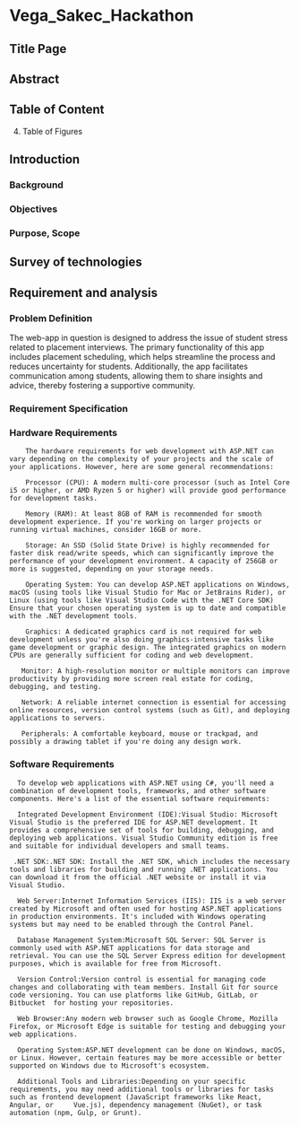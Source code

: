 # Vega_Sakec_Hackathon
## Title Page

## Abstract

## Table of Content
4. Table of Figures
   
## Introduction
### Background
### Objectives
### Purpose, Scope

## Survey of technologies

## Requirement and analysis
### Problem Definition


The web-app in question is designed to address the issue of student stress related to placement interviews. The primary functionality of this app includes placement scheduling, which helps streamline the process and reduces uncertainty for students. Additionally, the app facilitates communication among students, allowing them to share insights and advice, thereby fostering a supportive community.

### Requirement Specification
### Hardware Requirements
        The hardware requirements for web development with ASP.NET can vary depending on the complexity of your projects and the scale of your applications. However, here are some general recommendations:
         
        Processor (CPU): A modern multi-core processor (such as Intel Core i5 or higher, or AMD Ryzen 5 or higher) will provide good performance for development tasks.

        Memory (RAM): At least 8GB of RAM is recommended for smooth development experience. If you're working on larger projects or running virtual machines, consider 16GB or more.

        Storage: An SSD (Solid State Drive) is highly recommended for faster disk read/write speeds, which can significantly improve the performance of your development environment. A capacity of 256GB or more is suggested, depending on your storage needs.

        Operating System: You can develop ASP.NET applications on Windows, macOS (using tools like Visual Studio for Mac or JetBrains Rider), or Linux (using tools like Visual Studio Code with the .NET Core SDK) Ensure that your chosen operating system is up to date and compatible with the .NET development tools.

        Graphics: A dedicated graphics card is not required for web development unless you're also doing graphics-intensive tasks like game development or graphic design. The integrated graphics on modern CPUs are generally sufficient for coding and web development.

       Monitor: A high-resolution monitor or multiple monitors can improve productivity by providing more screen real estate for coding, debugging, and testing.

       Network: A reliable internet connection is essential for accessing online resources, version control systems (such as Git), and deploying applications to servers.

       Peripherals: A comfortable keyboard, mouse or trackpad, and possibly a drawing tablet if you're doing any design work.


### Software Requirements
      To develop web applications with ASP.NET using C#, you'll need a combination of development tools, frameworks, and other software components. Here's a list of the essential software requirements:

      Integrated Development Environment (IDE):Visual Studio: Microsoft Visual Studio is the preferred IDE for ASP.NET development. It provides a comprehensive set of tools for building, debugging, and deploying web applications. Visual Studio Community edition is free and suitable for individual developers and small teams.
     
     .NET SDK:.NET SDK: Install the .NET SDK, which includes the necessary tools and libraries for building and running .NET applications. You can download it from the official .NET website or install it via   Visual Studio.

      Web Server:Internet Information Services (IIS): IIS is a web server created by Microsoft and often used for hosting ASP.NET applications in production environments. It's included with Windows operating  systems but may need to be enabled through the Control Panel.
      
      Database Management System:Microsoft SQL Server: SQL Server is commonly used with ASP.NET applications for data storage and retrieval. You can use the SQL Server Express edition for development purposes, which is available for free from Microsoft.

      Version Control:Version control is essential for managing code changes and collaborating with team members. Install Git for source code versioning. You can use platforms like GitHub, GitLab, or Bitbucket  for hosting your repositories.

      Web Browser:Any modern web browser such as Google Chrome, Mozilla Firefox, or Microsoft Edge is suitable for testing and debugging your web applications.

      Operating System:ASP.NET development can be done on Windows, macOS, or Linux. However, certain features may be more accessible or better supported on Windows due to Microsoft's ecosystem.
      
      Additional Tools and Libraries:Depending on your specific requirements, you may need additional tools or libraries for tasks such as frontend development (JavaScript frameworks like React, Angular, or     Vue.js), dependency management (NuGet), or task automation (npm, Gulp, or Grunt).

    
